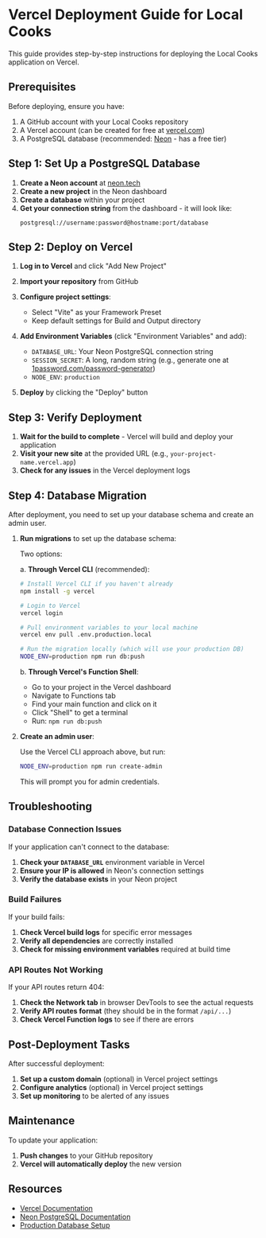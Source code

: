 # Vercel Deployment Guide for Local Cooks

This guide provides step-by-step instructions for deploying the Local Cooks application on Vercel.

## Prerequisites

Before deploying, ensure you have:

1. A GitHub account with your Local Cooks repository
2. A Vercel account (can be created for free at [vercel.com](https://vercel.com))
3. A PostgreSQL database (recommended: [Neon](https://neon.tech) - has a free tier)

## Step 1: Set Up a PostgreSQL Database

1. **Create a Neon account** at [neon.tech](https://neon.tech)
2. **Create a new project** in the Neon dashboard
3. **Create a database** within your project
4. **Get your connection string** from the dashboard - it will look like:
   ```
   postgresql://username:password@hostname:port/database
   ```

## Step 2: Deploy on Vercel

1. **Log in to Vercel** and click "Add New Project"
2. **Import your repository** from GitHub
3. **Configure project settings**:
   - Select "Vite" as your Framework Preset
   - Keep default settings for Build and Output directory

4. **Add Environment Variables** (click "Environment Variables" and add):
   - `DATABASE_URL`: Your Neon PostgreSQL connection string
   - `SESSION_SECRET`: A long, random string (e.g., generate one at [1password.com/password-generator](https://1password.com/password-generator/))
   - `NODE_ENV`: `production`

5. **Deploy** by clicking the "Deploy" button

## Step 3: Verify Deployment

1. **Wait for the build to complete** - Vercel will build and deploy your application
2. **Visit your new site** at the provided URL (e.g., `your-project-name.vercel.app`)
3. **Check for any issues** in the Vercel deployment logs

## Step 4: Database Migration

After deployment, you need to set up your database schema and create an admin user.

1. **Run migrations** to set up the database schema:
   
   Two options:
   
   a. **Through Vercel CLI** (recommended):
   ```bash
   # Install Vercel CLI if you haven't already
   npm install -g vercel
   
   # Login to Vercel
   vercel login
   
   # Pull environment variables to your local machine
   vercel env pull .env.production.local
   
   # Run the migration locally (which will use your production DB)
   NODE_ENV=production npm run db:push
   ```
   
   b. **Through Vercel's Function Shell**:
   - Go to your project in the Vercel dashboard
   - Navigate to Functions tab
   - Find your main function and click on it
   - Click "Shell" to get a terminal
   - Run: `npm run db:push`

2. **Create an admin user**:
   
   Use the Vercel CLI approach above, but run:
   ```bash
   NODE_ENV=production npm run create-admin
   ```
   
   This will prompt you for admin credentials.

## Troubleshooting

### Database Connection Issues

If your application can't connect to the database:

1. **Check your `DATABASE_URL`** environment variable in Vercel
2. **Ensure your IP is allowed** in Neon's connection settings
3. **Verify the database exists** in your Neon project

### Build Failures

If your build fails:

1. **Check Vercel build logs** for specific error messages
2. **Verify all dependencies** are correctly installed
3. **Check for missing environment variables** required at build time

### API Routes Not Working

If your API routes return 404:

1. **Check the Network tab** in browser DevTools to see the actual requests
2. **Verify API routes format** (they should be in the format `/api/...`)
3. **Check Vercel Function logs** to see if there are errors

## Post-Deployment Tasks

After successful deployment:

1. **Set up a custom domain** (optional) in Vercel project settings
2. **Configure analytics** (optional) in Vercel project settings
3. **Set up monitoring** to be alerted of any issues

## Maintenance

To update your application:

1. **Push changes** to your GitHub repository
2. **Vercel will automatically deploy** the new version

## Resources

- [Vercel Documentation](https://vercel.com/docs)
- [Neon PostgreSQL Documentation](https://neon.tech/docs/introduction)
- [Production Database Setup](./production-database-setup.md)